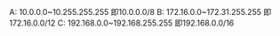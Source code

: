 A: 10.0.0.0~10.255.255.255 即10.0.0.0/8
B: 172.16.0.0~172.31.255.255 即172.16.0.0/12
C: 192.168.0.0~192.168.255.255 即192.168.0.0/16
